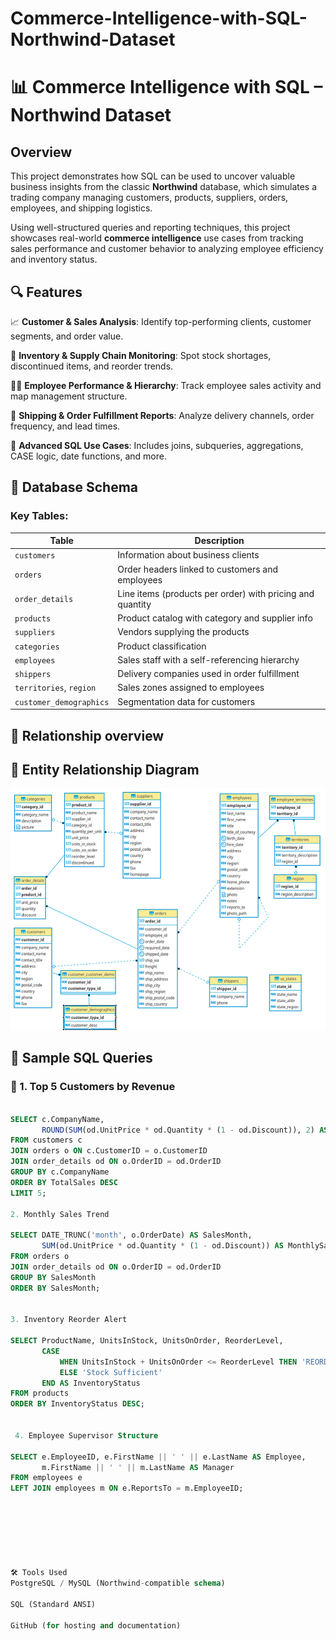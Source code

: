 # Commerce-Intelligence-with-SQL-Northwind-Dataset
# 📊 Commerce Intelligence with SQL – Northwind Dataset

## Overview

This project demonstrates how SQL can be used to uncover valuable business insights from the classic **Northwind** database, which simulates a trading company managing customers, products, suppliers, orders, employees, and shipping logistics.

Using well-structured queries and reporting techniques, this project showcases real-world **commerce intelligence** use cases  from tracking sales performance and customer behavior to analyzing employee efficiency and inventory status.





## 🔍 Features

 📈 **Customer & Sales Analysis**: Identify top-performing clients, customer segments, and order value.
 
 🏪 **Inventory & Supply Chain Monitoring**: Spot stock shortages, discontinued items, and reorder trends.
 
 👨‍💼 **Employee Performance & Hierarchy**: Track employee sales activity and map management structure.
 
 🚚 **Shipping & Order Fulfillment Reports**: Analyze delivery channels, order frequency, and lead times.
 
 🧠 **Advanced SQL Use Cases**: Includes joins, subqueries, aggregations, CASE logic, date functions, and more.

 



## 🧱 Database Schema

### Key Tables:

| Table                  | Description |
|------------------------|-------------|
| `customers`            | Information about business clients |
| `orders`               | Order headers linked to customers and employees |
| `order_details`        | Line items (products per order) with pricing and quantity |
| `products`             | Product catalog with category and supplier info |
| `suppliers`            | Vendors supplying the products |
| `categories`           | Product classification |
| `employees`            | Sales staff with a self-referencing hierarchy |
| `shippers`             | Delivery companies used in order fulfillment |
| `territories`, `region`| Sales zones assigned to employees |
| `customer_demographics`| Segmentation data for customers |





## 🔗 Relationship overview


## 🧱 Entity Relationship Diagram

![Northwind ER](northwind-er-diagram.png)




## 🧪 Sample SQL Queries


### 🔹 1. Top 5 Customers by Revenue
```sql

SELECT c.CompanyName,
       ROUND(SUM(od.UnitPrice * od.Quantity * (1 - od.Discount)), 2) AS TotalSales
FROM customers c
JOIN orders o ON c.CustomerID = o.CustomerID
JOIN order_details od ON o.OrderID = od.OrderID
GROUP BY c.CompanyName
ORDER BY TotalSales DESC
LIMIT 5;

2. Monthly Sales Trend

SELECT DATE_TRUNC('month', o.OrderDate) AS SalesMonth,
       SUM(od.UnitPrice * od.Quantity * (1 - od.Discount)) AS MonthlySales
FROM orders o
JOIN order_details od ON o.OrderID = od.OrderID
GROUP BY SalesMonth
ORDER BY SalesMonth;


3. Inventory Reorder Alert

SELECT ProductName, UnitsInStock, UnitsOnOrder, ReorderLevel,
       CASE
           WHEN UnitsInStock + UnitsOnOrder <= ReorderLevel THEN 'REORDER NEEDED'
           ELSE 'Stock Sufficient'
       END AS InventoryStatus
FROM products
ORDER BY InventoryStatus DESC;


 4. Employee Supervisor Structure

SELECT e.EmployeeID, e.FirstName || ' ' || e.LastName AS Employee,
       m.FirstName || ' ' || m.LastName AS Manager
FROM employees e
LEFT JOIN employees m ON e.ReportsTo = m.EmployeeID;







🛠️ Tools Used
PostgreSQL / MySQL (Northwind-compatible schema)

SQL (Standard ANSI)

GitHub (for hosting and documentation) 



